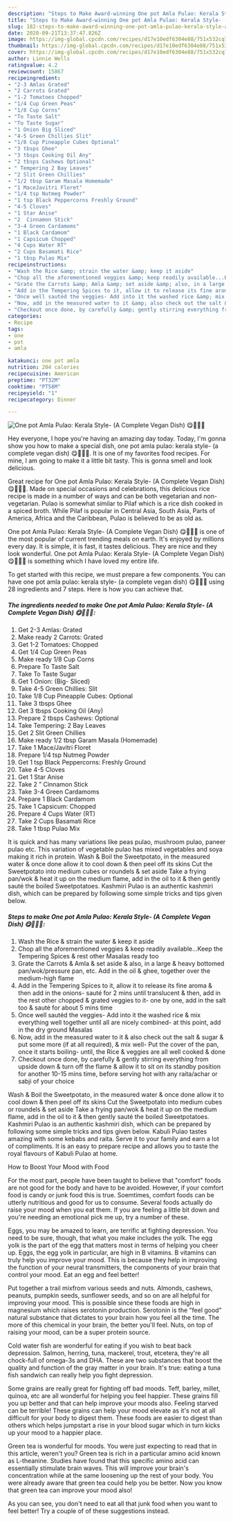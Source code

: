 ```yaml
---
description: "Steps to Make Award-winning One pot Amla Pulao: Kerala Style- (A Complete Vegan Dish) 😋💁🏻‍♀️"
title: "Steps to Make Award-winning One pot Amla Pulao: Kerala Style- (A Complete Vegan Dish) 😋💁🏻‍♀️"
slug: 182-steps-to-make-award-winning-one-pot-amla-pulao-kerala-style-a-complete-vegan-dish
date: 2020-09-21T13:37:47.826Z
image: https://img-global.cpcdn.com/recipes/d17e10edf6304e88/751x532cq70/one-pot-amla-pulao-kerala-style-a-complete-vegan-dish-😋💁🏻♀️-recipe-main-photo.jpg
thumbnail: https://img-global.cpcdn.com/recipes/d17e10edf6304e88/751x532cq70/one-pot-amla-pulao-kerala-style-a-complete-vegan-dish-😋💁🏻♀️-recipe-main-photo.jpg
cover: https://img-global.cpcdn.com/recipes/d17e10edf6304e88/751x532cq70/one-pot-amla-pulao-kerala-style-a-complete-vegan-dish-😋💁🏻♀️-recipe-main-photo.jpg
author: Linnie Wells
ratingvalue: 4.2
reviewcount: 15867
recipeingredient:
- "2-3 Amlas Grated"
- "2 Carrots Grated"
- "1-2 Tomatoes Chopped"
- "1/4 Cup Green Peas"
- "1/8 Cup Corns"
- "To Taste Salt"
- "To Taste Sugar"
- "1 Onion Big Sliced"
- "4-5 Green Chillies Slit"
- "1/8 Cup Pineapple Cubes Optional"
- "3 tbsps Ghee"
- "3 tbsps Cooking Oil Any"
- "2 tbsps Cashews Optional"
- " Tempering 2 Bay Leaves"
- "2 Slit Green Chillies"
- "1/2 tbsp Garam Masala Homemade"
- "1 MaceJavitri Floret"
- "1/4 tsp Nutmeg Powder"
- "1 tsp Black Peppercorns Freshly Ground"
- "4-5 Cloves"
- "1 Star Anise"
- "2  Cinnamon Stick"
- "3-4 Green Cardamoms"
- "1 Black Cardamom"
- "1 Capsicum Chopped"
- "4 Cups Water RT"
- "2 Cups Basamati Rice"
- "1 tbsp Pulao Mix"
recipeinstructions:
- "Wash the Rice &amp; strain the water &amp; keep it aside"
- "Chop all the aforementioned veggies &amp; keep readily available...Keep the Tempering Spices &amp; rest other Masalas ready too"
- "Grate the Carrots &amp; Amla &amp; set aside &amp; also, in a large &amp; heavy bottomed pan/wok/pressure pan, etc. Add in the oil &amp; ghee, together over the medium-high flame"
- "Add in the Tempering Spices to it, allow it to release its fine aroma &amp; then add in the onions- sauté for 2 mins until translucent &amp; then, add in the rest other chopped &amp; grated veggies to it- one by one, add in the salt too &amp; sauté for about 5 mins time"
- "Once well sautéd the veggies- Add into it the washed rice &amp; mix everything well together until all are nicely combined- at this point, add in the dry ground Masalas"
- "Now, add in the measured water to it &amp; also check out the salt &amp; sugar &amp; put some more (if at all required), &amp; mix well- Put the cover of the pan, once it starts boiling- until, the Rice &amp; veggies are all well cooked &amp; done"
- "Checkout once done, by carefully &amp; gently stirring everything from upside down &amp; turn off the flame &amp; allow it to sit on its standby position for another 10-15 mins time, before serving hot with any raita/achar or sabji of your choice"
categories:
- Recipe
tags:
- one
- pot
- amla

katakunci: one pot amla 
nutrition: 204 calories
recipecuisine: American
preptime: "PT32M"
cooktime: "PT58M"
recipeyield: "1"
recipecategory: Dinner

---
```



![One pot Amla Pulao: Kerala Style- (A Complete Vegan Dish) 😋💁🏻‍♀️](https://img-global.cpcdn.com/recipes/d17e10edf6304e88/751x532cq70/one-pot-amla-pulao-kerala-style-a-complete-vegan-dish-😋💁🏻♀️-recipe-main-photo.jpg)

Hey everyone, I hope you're having an amazing day today. Today, I'm gonna show you how to make a special dish, one pot amla pulao: kerala style- (a complete vegan dish) 😋💁🏻‍♀️. It is one of my favorites food recipes. For mine, I am going to make it a little bit tasty. This is gonna smell and look delicious.

Great recipe for One pot Amla Pulao: Kerala Style- (A Complete Vegan Dish) 😋💁🏻‍♀️. Made on special occasions and celebrations, this delicious rice recipe is made in a number of ways and can be both vegetarian and non-vegetarian. Pulao is somewhat similar to Pilaf which is a rice dish cooked in a spiced broth. While Pilaf is popular in Central Asia, South Asia, Parts of America, Africa and the Caribbean, Pulao is believed to be as old as.

One pot Amla Pulao: Kerala Style- (A Complete Vegan Dish) 😋💁🏻‍♀️ is one of the most popular of current trending meals on earth. It's enjoyed by millions every day. It is simple, it is fast, it tastes delicious. They are nice and they look wonderful. One pot Amla Pulao: Kerala Style- (A Complete Vegan Dish) 😋💁🏻‍♀️ is something which I have loved my entire life.


To get started with this recipe, we must prepare a few components. You can have one pot amla pulao: kerala style- (a complete vegan dish) 😋💁🏻‍♀️ using 28 ingredients and 7 steps. Here is how you can achieve that.

<!--inarticleads1-->

##### The ingredients needed to make One pot Amla Pulao: Kerala Style- (A Complete Vegan Dish) 😋💁🏻‍♀️:

1. Get 2-3 Amlas: Grated
1. Make ready 2 Carrots: Grated
1. Get 1-2 Tomatoes: Chopped
1. Get 1/4 Cup Green Peas
1. Make ready 1/8 Cup Corns
1. Prepare To Taste Salt
1. Take To Taste Sugar
1. Get 1 Onion: (Big- Sliced)
1. Take 4-5 Green Chillies: Slit
1. Take 1/8 Cup Pineapple Cubes: Optional
1. Take 3 tbsps Ghee
1. Get 3 tbsps Cooking Oil (Any)
1. Prepare 2 tbsps Cashews: Optional
1. Take  Tempering: 2 Bay Leaves
1. Get 2 Slit Green Chillies
1. Make ready 1/2 tbsp Garam Masala (Homemade)
1. Take 1 Mace/Javitri Floret
1. Prepare 1/4 tsp Nutmeg Powder
1. Get 1 tsp Black Peppercorns: Freshly Ground
1. Take 4-5 Cloves
1. Get 1 Star Anise
1. Take 2 ” Cinnamon Stick
1. Take 3-4 Green Cardamoms
1. Prepare 1 Black Cardamom
1. Take 1 Capsicum: Chopped
1. Prepare 4 Cups Water (RT)
1. Take 2 Cups Basamati Rice
1. Take 1 tbsp Pulao Mix


It is quick and has many variations like peas pulao, mushroom pulao, paneer pulao etc. This variation of vegetable pulao has mixed vegetables and soya making it rich in protein. Wash &amp; Boil the Sweetpotato, in the measured water &amp; once done allow it to cool down &amp; then peel off its skins Cut the Sweetpotato into medium cubes or roundels &amp; set aside Take a frying pan/wok &amp; heat it up on the medium flame, add in the oil to it &amp; then gently sauté the boiled Sweetpotatoes. Kashmiri Pulao is an authentic kashmiri dish, which can be prepared by following some simple tricks and tips given below. 

<!--inarticleads2-->

##### Steps to make One pot Amla Pulao: Kerala Style- (A Complete Vegan Dish) 😋💁🏻‍♀️:

1. Wash the Rice &amp; strain the water &amp; keep it aside
1. Chop all the aforementioned veggies &amp; keep readily available...Keep the Tempering Spices &amp; rest other Masalas ready too
1. Grate the Carrots &amp; Amla &amp; set aside &amp; also, in a large &amp; heavy bottomed pan/wok/pressure pan, etc. Add in the oil &amp; ghee, together over the medium-high flame
1. Add in the Tempering Spices to it, allow it to release its fine aroma &amp; then add in the onions- sauté for 2 mins until translucent &amp; then, add in the rest other chopped &amp; grated veggies to it- one by one, add in the salt too &amp; sauté for about 5 mins time
1. Once well sautéd the veggies- Add into it the washed rice &amp; mix everything well together until all are nicely combined- at this point, add in the dry ground Masalas
1. Now, add in the measured water to it &amp; also check out the salt &amp; sugar &amp; put some more (if at all required), &amp; mix well- Put the cover of the pan, once it starts boiling- until, the Rice &amp; veggies are all well cooked &amp; done
1. Checkout once done, by carefully &amp; gently stirring everything from upside down &amp; turn off the flame &amp; allow it to sit on its standby position for another 10-15 mins time, before serving hot with any raita/achar or sabji of your choice


Wash &amp; Boil the Sweetpotato, in the measured water &amp; once done allow it to cool down &amp; then peel off its skins Cut the Sweetpotato into medium cubes or roundels &amp; set aside Take a frying pan/wok &amp; heat it up on the medium flame, add in the oil to it &amp; then gently sauté the boiled Sweetpotatoes. Kashmiri Pulao is an authentic kashmiri dish, which can be prepared by following some simple tricks and tips given below. Kabuli Pulao tastes amazing with some kebabs and raita. Serve it to your family and earn a lot of compliments. It is an easy to prepare recipe and allows you to taste the royal flavours of Kabuli Pulao at home. 

How to Boost Your Mood with Food


For the most part, people have been taught to believe that "comfort" foods are not good for the body and have to be avoided. However, if your comfort food is candy or junk food this is true. Soemtimes, comfort foods can be utterly nutritious and good for us to consume. Several foods actually do raise your mood when you eat them. If you are feeling a little bit down and you're needing an emotional pick me up, try a number of these.

Eggs, you may be amazed to learn, are terrific at fighting depression. You need to be sure, though, that what you make includes the yolk. The egg yolk is the part of the egg that matters most in terms of helping you cheer up. Eggs, the egg yolk in particular, are high in B vitamins. B vitamins can truly help you improve your mood. This is because they help in improving the function of your neural transmitters, the components of your brain that control your mood. Eat an egg and feel better!

Put together a trail mixfrom various seeds and nuts. Almonds, cashews, peanuts, pumpkin seeds, sunflower seeds, and so on are all helpful for improving your mood. This is possible since these foods are high in magnesium which raises serotonin production. Serotonin is the "feel good" natural substance that dictates to your brain how you feel all the time. The more of this chemical in your brain, the better you'll feel. Nuts, on top of raising your mood, can be a super protein source.

Cold water fish are wonderful for eating if you wish to beat back depression. Salmon, herring, tuna, mackerel, trout, etcetera, they're all chock-full of omega-3s and DHA. These are two substances that boost the quality and function of the gray matter in your brain. It's true: eating a tuna fish sandwich can really help you fight depression. 

Some grains are really great for fighting off bad moods. Teff, barley, millet, quinoa, etc are all wonderful for helping you feel happier. These grains fill you up better and that can help improve your moods also. Feeling starved can be terrible! These grains can help your mood elevate as it's not at all difficult for your body to digest them. These foods are easier to digest than others which helps jumpstart a rise in your blood sugar which in turn kicks up your mood to a happier place.

Green tea is wonderful for moods. You were just expecting to read that in this article, weren't you? Green tea is rich in a particular amino acid known as L-theanine. Studies have found that this specific amino acid can essentially stimulate brain waves. This will improve your brain's concentration while at the same loosening up the rest of your body. You were already aware that green tea could help you be better. Now you know that green tea can improve your mood also!

As you can see, you don't need to eat all that junk food when you want to feel better! Try  a  couple of  of  these  suggestions  instead.

